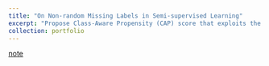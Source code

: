 ```yaml
---
title: "On Non-random Missing Labels in Semi-supervised Learning"
excerpt: "Propose Class-Aware Propensity (CAP) score that exploits the unlabeled data to train an improved classifier using the biased labeled data. Furthermore, this paper propose Class-Aware Imputation (CAI) that dynamically decreases (or increases) the pseudo-label assignment threshold for rare (or frequent) classes (2023/09/01)<br/>"
collection: portfolio
---
```


[note](http://xtwusamantha.github.io/files/On-Non-Random-missing-labels-in-SSL.pdf)
